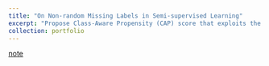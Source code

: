 ```yaml
---
title: "On Non-random Missing Labels in Semi-supervised Learning"
excerpt: "Propose Class-Aware Propensity (CAP) score that exploits the unlabeled data to train an improved classifier using the biased labeled data. Furthermore, this paper propose Class-Aware Imputation (CAI) that dynamically decreases (or increases) the pseudo-label assignment threshold for rare (or frequent) classes (2023/09/01)<br/>"
collection: portfolio
---
```


[note](http://xtwusamantha.github.io/files/On-Non-Random-missing-labels-in-SSL.pdf)
